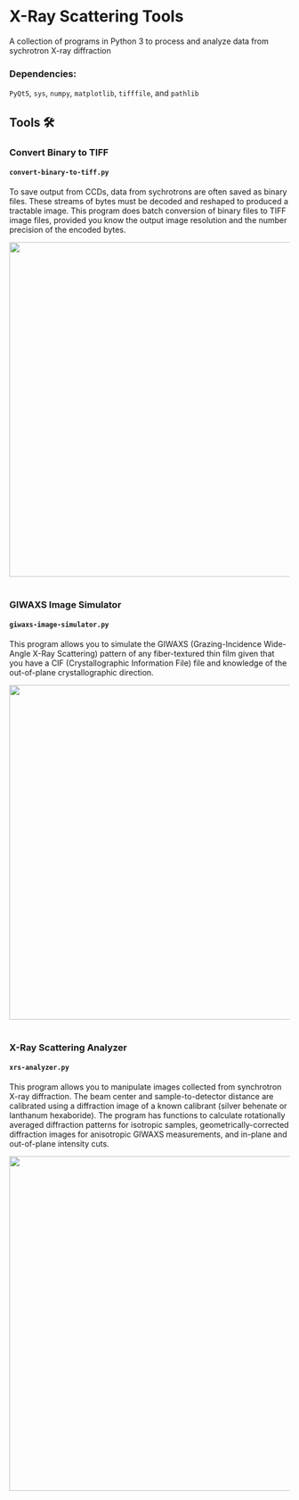 # X-Ray Scattering Tools
A collection of programs in Python 3 to process and analyze data from sychrotron X-ray diffraction  

### Dependencies:  
`PyQt5`, `sys`, `numpy`, `matplotlib`, `tifffile`, and `pathlib`  

## Tools :hammer_and_wrench:  
### Convert Binary to TIFF  

#### `convert-binary-to-tiff.py`  

To save output from CCDs, data from sychrotrons are often saved as binary files. These streams of bytes must be decoded and reshaped to produced a tractable image. This program does batch conversion of binary files to TIFF image files, provided you know the output image resolution and the number precision of the encoded bytes.  

<img src="https://user-images.githubusercontent.com/6731730/77806869-373bb100-7043-11ea-8d59-bec3e95d86d9.png" width=600>  
&nbsp;  

### GIWAXS Image Simulator  

#### `giwaxs-image-simulator.py`  

This program allows you to simulate the GIWAXS (Grazing-Incidence Wide-Angle X-Ray Scattering) pattern of any fiber-textured thin film given that you have a CIF (Crystallographic Information File) file and knowledge of the out-of-plane crystallographic direction.  

<img src="https://user-images.githubusercontent.com/6731730/77809304-4f63fe00-704c-11ea-8f16-3bd91d431e56.png" width=600>  
&nbsp;  

### X-Ray Scattering Analyzer  

#### `xrs-analyzer.py`     

This program allows you to manipulate images collected from synchrotron X-ray diffraction. The beam center and sample-to-detector distance are calibrated using a diffraction image of a known calibrant (silver behenate or lanthanum hexaboride). The program has functions to calculate rotationally averaged diffraction patterns for isotropic samples, geometrically-corrected diffraction images for anisotropic GIWAXS measurements, and in-plane and out-of-plane intensity cuts.  

<img src="https://user-images.githubusercontent.com/6731730/77809478-137d6880-704d-11ea-9852-4dd336509fde.png" width=600>  


